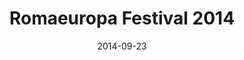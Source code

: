 ---
title: Romaeuropa Festival 2014
description: Romaeuropa is one of the most prestigious institutions in Italy and Europe for the diffusion of contemporary art, theatre, dance and music. I co-designed the end-to-end process of the first responsive Romaeuropa website.
client: Romaeuropa
skills:
  - User Experience
  - User Interface
date: 2014-09-23
layout: work
permalink: false
eleventyExcludeFromCollections: true
---